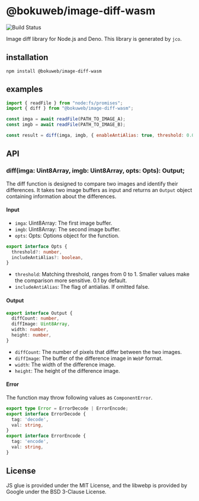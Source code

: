 # @bokuweb/image-diff-wasm

<img src="https://github.com/bokuweb/image-diff-rs/workflows/Continuous%20Integration/badge.svg" alt="Build Status" />

Image diff library for Node.js and Deno.
This library is generated by `jco`.

## installation

```
npm install @bokuweb/image-diff-wasm
```

## examples

```js
import { readFile } from "node:fs/promises";
import { diff } from "@bokuweb/image-diff-wasm";

const imga = await readFile(PATH_TO_IMAGE_A);
const imgb = await readFile(PATH_TO_IMAGE_B);

const result = diff(imga, imgb, { enableAntiAlias: true, threshold: 0.01 });
```

## API

### diff(imga: Uint8Array, imgb: Uint8Array, opts: Opts): Output;

The diff function is designed to compare two images and identify their differences.
It takes two image buffers as input and returns an `Output` object containing information about the differences.

#### Input

- `imga`: Uint8Array: The first image buffer.
- `imgb`: Uint8Array: The second image buffer.
- `opts`: Opts: Options object for the function.

```Typescript
export interface Opts {
  threshold?: number,
  includeAntiAlias?: boolean,
}
```

- `threshold`: Matching threshold, ranges from 0 to 1. Smaller values make the comparison more sensitive. 0.1 by default.
- `includeAntiAlias`: The flag of antialias. If omitted false.

#### Output

```Typescript
export interface Output {
  diffCount: number,
  diffImage: Uint8Array,
  width: number,
  height: number,
}
```

- `diffCount`: The number of pixels that differ between the two images.
- `diffImage`: The buffer of the difference image in `WebP` format.
- `width`: The width of the difference image.
- `height`: The height of the difference image.

#### Error

The function may throw following values as `ComponentError`.

```Typescript
export type Error = ErrorDecode | ErrorEncode;
export interface ErrorDecode {
  tag: 'decode',
  val: string,
}
export interface ErrorEncode {
  tag: 'encode',
  val: string,
}
```
## License

JS glue is provided under the MIT License, and the libwebp is provided by Google under the BSD 3-Clause License.
